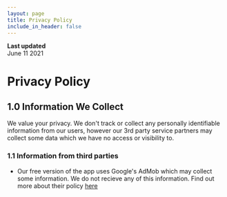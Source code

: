 ```yaml
---
layout: page
title: Privacy Policy
include_in_header: false
---
```


**Last updated**  
June 11 2021

# Privacy Policy

## 1.0 Information We Collect
We value your privacy. We don't track or collect any personally identifiable information from our users, however our 3rd party service partners may collect some data which we have no access or visibility to.

### 1.1 Information from third parties
- Our free version of the app uses Google's AdMob which may collect some information. We do not recieve any of this information. Find out more about their policy [here](https://support.google.com/admob/answer/6128543?hl=en)